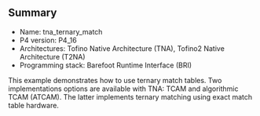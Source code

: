 ## Summary

* Name: tna_ternary_match
* P4 version: P4_16
* Architectures: Tofino Native Architecture (TNA), Tofino2 Native Architecture (T2NA)
* Programming stack: Barefoot Runtime Interface (BRI)

This example demonstrates how to use ternary match tables. Two implementations
options are available with TNA: TCAM and algorithmic TCAM (ATCAM). The latter
implements ternary matching using exact match table hardware.
